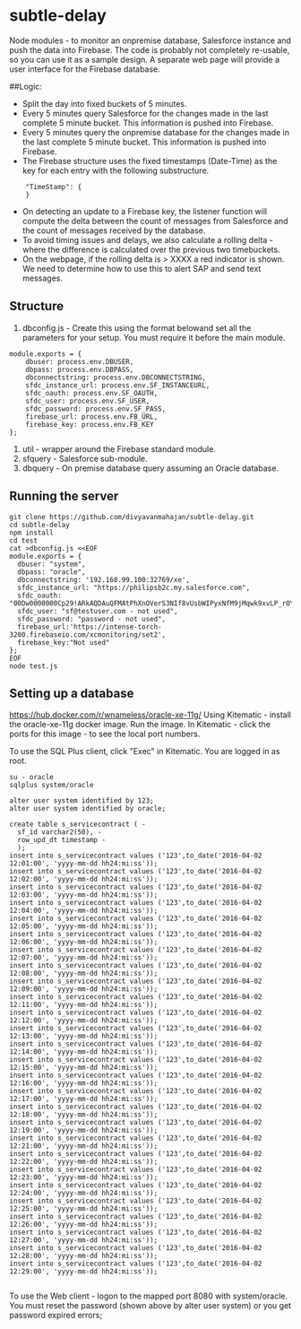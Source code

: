 # subtle-delay
Node modules - to monitor an onpremise database, Salesforce instance and push the data into Firebase. The code is probably not completely re-usable, so you can use it as a sample design.
A separate web page will provide a user interface for the Firebase database.

##Logic:
 * Split the day into fixed buckets of 5 minutes.
 * Every 5 minutes query Salesforce for the changes made in the last complete 5 minute bucket. This information is pushed into Firebase.
 * Every 5 minutes query the onpremise database for the changes made in the last complete 5 minute bucket. This information is pushed into Firebase.
 * The Firebase structure uses the fixed timestamps (Date-Time) as the key for each entry with the following substructure.
``` 
    "TimeStamp": {
    }
```
 * On detecting an update to a Firebase key, the listener function will compute the delta between the count of messages from Salesforce and the count of messages received by the database.
 * To avoid timing issues and delays, we also calculate a rolling delta - where the difference is calculated over the previous two timebuckets. 
 * On the webpage, if the rolling delta is > XXXX a red indicator is shown. We need to determine how to use this to alert SAP and send text messages.
 
## Structure
1. dbconfig.js - Create this using the format belowand set all the parameters for your setup. You must require it before the main module.

```
module.exports = {
    dbuser: process.env.DBUSER,
    dbpass: process.env.DBPASS,
    dbconnectstring: process.env.DBCONNECTSTRING,
    sfdc_instance_url: process.env.SF_INSTANCEURL,
    sfdc_oauth: process.env.SF_OAUTH,
    sfdc_user: process.env.SF_USER,
    sfdc_password: process.env.SF_PASS,
    firebase_url: process.env.FB_URL,
    firebase_key: process.env.FB_KEY
};
```
1. util - wrapper around the Firebase standard module.
2. sfquery - Salesforce sub-module.
2. dbquery - On premise database query assuming an Oracle database.


## Running the server
```
git clone https://github.com/divyavanmahajan/subtle-delay.git
cd subtle-delay
npm install
cd test
cat >dbconfig.js <<EOF
module.exports = {
  dbuser: "system",
  dbpass: "oracle",
  dbconnectstring: '192.168.99.100:32769/xe',
  sfdc_instance_url: "https://philipsb2c.my.salesforce.com",
  sfdc_oauth: "00Dw0000000Cp29!ARkAQDAuQFMAtPhXnOVerS3NIf8vUsbWIPyxNfM9jMqwk9xvLP_rOYvmjiiRaNF.ch82iQmTQVZGVxqW693Ubviw.V.n1Cxs",
  sfdc_user: "sf@testuser.com - not used",
  sfdc_password: "password - not used",
  firebase_url:'https://intense-torch-3200.firebaseio.com/xcmonitoring/set2',
  firebase_key:"Not used"
};
EOF
node test.js
```


## Setting up a database

https://hub.docker.com/r/wnameless/oracle-xe-11g/
Using Kitematic - install the oracle-xe-11g docker image.
Run the image.
In Kitematic - click the ports for this image - to see the local port numbers.


To use the SQL Plus client, click "Exec" in Kitematic. You are logged in as root. 
```
su - oracle
sqlplus system/oracle

alter user system identified by 123;
alter user system identified by oracle;

create table s_servicecontract ( -    
  sf_id varchar2(50), -
  row_upd_dt timestamp -
  );
insert into s_servicecontract values ('123',to_date('2016-04-02 12:01:00', 'yyyy-mm-dd hh24:mi:ss'));
insert into s_servicecontract values ('123',to_date('2016-04-02 12:02:00', 'yyyy-mm-dd hh24:mi:ss'));
insert into s_servicecontract values ('123',to_date('2016-04-02 12:03:00', 'yyyy-mm-dd hh24:mi:ss'));
insert into s_servicecontract values ('123',to_date('2016-04-02 12:04:00', 'yyyy-mm-dd hh24:mi:ss'));
insert into s_servicecontract values ('123',to_date('2016-04-02 12:05:00', 'yyyy-mm-dd hh24:mi:ss'));
insert into s_servicecontract values ('123',to_date('2016-04-02 12:06:00', 'yyyy-mm-dd hh24:mi:ss'));
insert into s_servicecontract values ('123',to_date('2016-04-02 12:07:00', 'yyyy-mm-dd hh24:mi:ss'));
insert into s_servicecontract values ('123',to_date('2016-04-02 12:08:00', 'yyyy-mm-dd hh24:mi:ss'));
insert into s_servicecontract values ('123',to_date('2016-04-02 12:09:00', 'yyyy-mm-dd hh24:mi:ss'));
insert into s_servicecontract values ('123',to_date('2016-04-02 12:11:00', 'yyyy-mm-dd hh24:mi:ss'));
insert into s_servicecontract values ('123',to_date('2016-04-02 12:12:00', 'yyyy-mm-dd hh24:mi:ss'));
insert into s_servicecontract values ('123',to_date('2016-04-02 12:13:00', 'yyyy-mm-dd hh24:mi:ss'));
insert into s_servicecontract values ('123',to_date('2016-04-02 12:14:00', 'yyyy-mm-dd hh24:mi:ss'));
insert into s_servicecontract values ('123',to_date('2016-04-02 12:15:00', 'yyyy-mm-dd hh24:mi:ss'));
insert into s_servicecontract values ('123',to_date('2016-04-02 12:16:00', 'yyyy-mm-dd hh24:mi:ss'));
insert into s_servicecontract values ('123',to_date('2016-04-02 12:17:00', 'yyyy-mm-dd hh24:mi:ss'));
insert into s_servicecontract values ('123',to_date('2016-04-02 12:18:00', 'yyyy-mm-dd hh24:mi:ss'));
insert into s_servicecontract values ('123',to_date('2016-04-02 12:19:00', 'yyyy-mm-dd hh24:mi:ss'));
insert into s_servicecontract values ('123',to_date('2016-04-02 12:21:00', 'yyyy-mm-dd hh24:mi:ss'));
insert into s_servicecontract values ('123',to_date('2016-04-02 12:22:00', 'yyyy-mm-dd hh24:mi:ss'));
insert into s_servicecontract values ('123',to_date('2016-04-02 12:23:00', 'yyyy-mm-dd hh24:mi:ss'));
insert into s_servicecontract values ('123',to_date('2016-04-02 12:24:00', 'yyyy-mm-dd hh24:mi:ss'));
insert into s_servicecontract values ('123',to_date('2016-04-02 12:25:00', 'yyyy-mm-dd hh24:mi:ss'));
insert into s_servicecontract values ('123',to_date('2016-04-02 12:26:00', 'yyyy-mm-dd hh24:mi:ss'));
insert into s_servicecontract values ('123',to_date('2016-04-02 12:27:00', 'yyyy-mm-dd hh24:mi:ss'));
insert into s_servicecontract values ('123',to_date('2016-04-02 12:28:00', 'yyyy-mm-dd hh24:mi:ss'));
insert into s_servicecontract values ('123',to_date('2016-04-02 12:29:00', 'yyyy-mm-dd hh24:mi:ss'));


```
  
To use the Web client - logon to the mapped port 8080 with system/oracle. You must reset the password (shown above by alter user system) or you get password expired errors;

